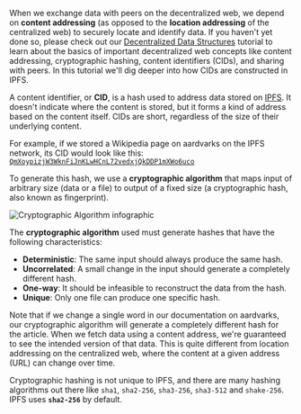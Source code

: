 When we exchange data with peers on the decentralized web, we depend on **content addressing** (as opposed to the **location addressing** of the centralized web) to securely locate and identify data. If you haven't yet done so, please check out our [Decentralized Data Structures](https://proto.school/#/data-structures/) tutorial to learn about the basics of important decentralized web concepts like content addressing, cryptographic hashing, content identifiers (CIDs), and sharing with peers. In this tutorial we'll dig deeper into how CIDs are constructed in IPFS.

A content identifier, or **CID**, is a hash used to address data stored on [IPFS](https://ipfs.io). It doesn't indicate where the content is stored, but it forms a kind of address based on the content itself. CIDs are short, regardless of the size of their underlying content.

For example, if we stored a Wikipedia page on aardvarks on the IPFS network, its CID would look like this:  [`QmXoypizjW3WknFiJnKLwHCnL72vedxjQkDDP1mXWo6uco`](https://ipfs.io/ipfs/QmXoypizjW3WknFiJnKLwHCnL72vedxjQkDDP1mXWo6uco/wiki/Aardvark.html)

To generate this hash, we use a **cryptographic algorithm** that maps input of arbitrary size (data or a file) to output of a fixed size (a cryptographic hash, also known as fingerprint).

![Cryptographic Algorithm infographic](tutorial-assets/T0006L01-crypto-algo.jpg)

The **cryptographic algorithm** used must generate hashes that have the following characteristics:

- **Deterministic**: The same input should always produce the same hash.
- **Uncorrelated**: A small change in the input should generate a completely different hash.
- **One-way**: It should be infeasible to reconstruct the data from the hash.
- **Unique**: Only one file can produce one specific hash.

Note that if we change a single word in our documentation on aardvarks, our cryptographic algorithm will generate a completely different hash for the article. When we fetch data using a content address, we're guaranteed to see the intended version of that data. This is quite different from location addressing on the centralized web, where the content at a given address (URL) can change over time.

Cryptographic hashing is not unique to IPFS, and there are many hashing algorithms out there like `sha1`, `sha2-256`, `sha3-256`, `sha3-512` and `shake-256`. IPFS uses **`sha2-256`** by default.
